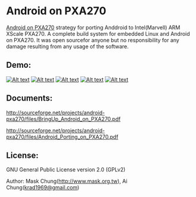 Android on PXA270
=============
[Android on PXA270][1] strategy for porting Anddroid to Intel(Marvell) ARM XScale PXA270.
A complete build system for embedded Linux and Android on PXA270.
It was open sourcefor anyone but no responsibility for any damage resulting from any usage of the software.


Demo:
----------------
[![Alt text](https://img.youtube.com/vi/3Ine1k4Hzy8/0.jpg)](https://www.youtube.com/watch?v=3Ine1k4Hzy8)
[![Alt text](https://img.youtube.com/vi/3Xp5zMPOI1c/0.jpg)](https://www.youtube.com/watch?v=3Xp5zMPOI1c)
[![Alt text](https://img.youtube.com/vi/lYzRSNuUsIw/0.jpg)](https://www.youtube.com/watch?v=lYzRSNuUsIw)
[![Alt text](https://img.youtube.com/vi/1lmmld7LjGM/0.jpg)](https://www.youtube.com/watch?v=1lmmld7LjGM)
[![Alt text](https://img.youtube.com/vi/CNGhFmCwaxw/0.jpg)](https://www.youtube.com/watch?v=CNGhFmCwaxw)



Documents:
----------------
http://sourceforge.net/projects/android-pxa270/files/BringUp_Android_on_PXA270.pdf

http://sourceforge.net/projects/android-pxa270/files/Android_Porting_on_PXA270.pdf


License:
----------------
GNU General Public License version 2.0 (GPLv2)

Author: Mask Chung(http://www.mask.org.tw), Ai Chung(krad1969@gmail.com)

[1]: https://github.com/MaskChung/android-pxa270
